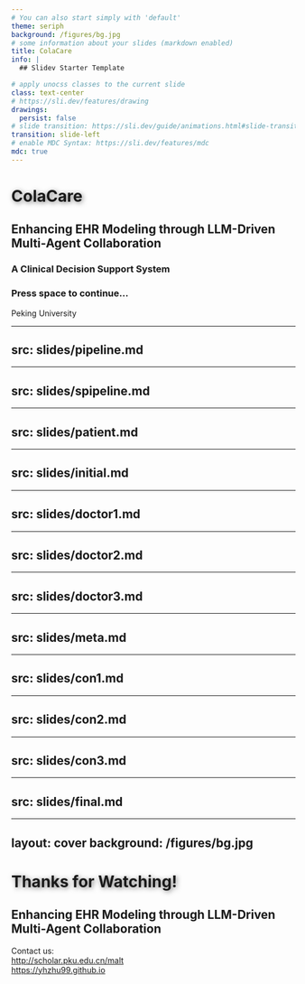```yaml
---
# You can also start simply with 'default'
theme: seriph
background: /figures/bg.jpg
# some information about your slides (markdown enabled)
title: ColaCare
info: |
  ## Slidev Starter Template

# apply unocss classes to the current slide
class: text-center
# https://sli.dev/features/drawing
drawings:
  persist: false
# slide transition: https://sli.dev/guide/animations.html#slide-transitions
transition: slide-left
# enable MDC Syntax: https://sli.dev/features/mdc
mdc: true
---
```


# ColaCare

<div class="text-center">
  <h2 class="text-2xl mt-4 text-gray-200">
    Enhancing EHR Modeling through LLM-Driven Multi-Agent Collaboration
  </h2>
  <h3 class="text-xl mt-8 text-gray-300">
    A Clinical Decision Support System
  </h3>
</div>

<div class="text-center mt-20">
  <h3 class="text-gray">Press space to continue...</h3>
</div>

<div class="absolute bottom-10 left-0 right-0 flex justify-center space-x-8">
  <div class="flex items-center text-gray-300">
    <carbon:user-avatar class="text-xl" />
    <span>Peking University</span>
  </div>
</div>

<style>
h1 {
  text-shadow: 2px 2px 8px rgba(0, 0, 0, 0.5);
}
</style>
---
src: slides/pipeline.md
---

---
src: slides/spipeline.md
---

---
src: slides/patient.md
---

---
src: slides/initial.md
---

---
src: slides/doctor1.md
---

---
src: slides/doctor2.md
---

---
src: slides/doctor3.md
---

---
src: slides/meta.md
---

---
src: slides/con1.md
---

---
src: slides/con2.md
---

---
src: slides/con3.md
---

---
src: slides/final.md
---

---
layout: cover
background: /figures/bg.jpg
---

<div class="absolute top-4/9 left-1/2 -translate-x-1/2 -translate-y-1/2 w-full">
  <h1 class="text-6xl mb-4">Thanks for Watching!</h1>
  <h2 class="text-2xl text-gray-200">Enhancing EHR Modeling through LLM-Driven Multi-Agent Collaboration</h2>
</div>

<div class="text-sm absolute bottom-4 text-center text-gray-300 left-1/2 transform -translate-x-1/2">
  Contact us:<br>
  <a href="http://scholar.pku.edu.cn/malt"> http://scholar.pku.edu.cn/malt </a><br>
  <a href="https://yhzhu99.github.io">https://yhzhu99.github.io </a>
</div>

<style>
h1 {
  text-shadow: 2px 2px 8px rgba(0, 0, 0, 0.5);
}
</style>